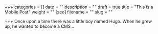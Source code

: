 +++
categories = []
date = ""
description = ""
draft = true
title = "This is a Mobile Post"
weight = ""
[seo]
filename = ""
slug = ""

+++
Once upon a time there was a little boy named Hugo. When he grew up, he wanted to become a CMS...